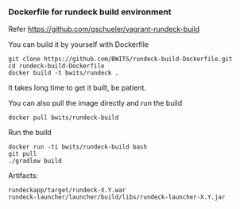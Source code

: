 ### Dockerfile for rundeck build environment

Refer https://github.com/gschueler/vagrant-rundeck-build

You can build it by yourself with Dockerfile

    git clone https://github.com/BWITS/rundeck-build-Dockerfile.git
    cd rundeck-build-Dockerfile
    docker build -t bwits/rundeck .
    
It takes long time to get it built, be patient.

You can also pull the image directly and run the build

    docker pull bwits/rundeck-build

Run the build

    docker run -ti bwits/rundeck-build bash
    git pull
    ./gradlew build

Artifacts:

    rundeckapp/target/rundeck-X.Y.war
    rundeck-launcher/launcher/build/libs/rundeck-launcher-X.Y.jar
